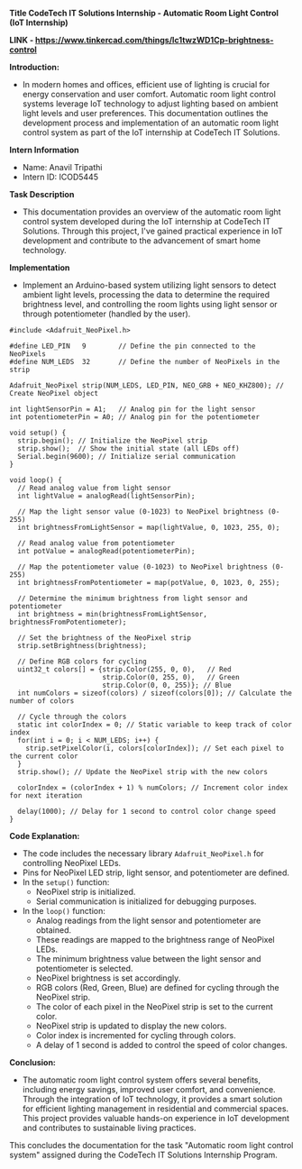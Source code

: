 **Title CodeTech IT Solutions Internship - Automatic Room Light Control (IoT Internship)**

**LINK - https://www.tinkercad.com/things/lc1twzWD1Cp-brightness-control**

**Introduction:**
 -  In modern homes and offices, efficient use of lighting is crucial for energy conservation and user comfort. Automatic room light control systems leverage IoT technology to adjust lighting based on ambient light levels and user preferences. This documentation outlines the development process and implementation of an automatic room light control system as part of the IoT internship at CodeTech IT Solutions.

**Intern Information**
- Name: Anavil Tripathi
- Intern ID: ICOD5445

**Task Description**
 - This documentation provides an overview of the automatic room light control system developed during the IoT internship at CodeTech IT Solutions. Through this project, I've gained practical experience in IoT development and contribute to the advancement of smart home technology.

**Implementation**
 - Implement an Arduino-based system utilizing light sensors to detect ambient light levels, processing the data to determine the required brightness level, and controlling the room lights using light sensor or through potentiometer (handled by the user).
  
```--Code
#include <Adafruit_NeoPixel.h>

#define LED_PIN   9        // Define the pin connected to the NeoPixels
#define NUM_LEDS  32       // Define the number of NeoPixels in the strip

Adafruit_NeoPixel strip(NUM_LEDS, LED_PIN, NEO_GRB + NEO_KHZ800); // Create NeoPixel object

int lightSensorPin = A1;   // Analog pin for the light sensor
int potentiometerPin = A0; // Analog pin for the potentiometer

void setup() {
  strip.begin(); // Initialize the NeoPixel strip
  strip.show();  // Show the initial state (all LEDs off)
  Serial.begin(9600); // Initialize serial communication
}

void loop() {
  // Read analog value from light sensor
  int lightValue = analogRead(lightSensorPin);
  
  // Map the light sensor value (0-1023) to NeoPixel brightness (0-255)
  int brightnessFromLightSensor = map(lightValue, 0, 1023, 255, 0);
  
  // Read analog value from potentiometer
  int potValue = analogRead(potentiometerPin);
  
  // Map the potentiometer value (0-1023) to NeoPixel brightness (0-255)
  int brightnessFromPotentiometer = map(potValue, 0, 1023, 0, 255);
  
  // Determine the minimum brightness from light sensor and potentiometer
  int brightness = min(brightnessFromLightSensor, brightnessFromPotentiometer);
  
  // Set the brightness of the NeoPixel strip
  strip.setBrightness(brightness);
  
  // Define RGB colors for cycling
  uint32_t colors[] = {strip.Color(255, 0, 0),   // Red
                       strip.Color(0, 255, 0),   // Green
                       strip.Color(0, 0, 255)}; // Blue
  int numColors = sizeof(colors) / sizeof(colors[0]); // Calculate the number of colors
  
  // Cycle through the colors
  static int colorIndex = 0; // Static variable to keep track of color index
  for(int i = 0; i < NUM_LEDS; i++) {
    strip.setPixelColor(i, colors[colorIndex]); // Set each pixel to the current color
  }
  strip.show(); // Update the NeoPixel strip with the new colors
  
  colorIndex = (colorIndex + 1) % numColors; // Increment color index for next iteration
  
  delay(1000); // Delay for 1 second to control color change speed
}
```

**Code Explanation:**
- The code includes the necessary library `Adafruit_NeoPixel.h` for controlling NeoPixel LEDs.
- Pins for NeoPixel LED strip, light sensor, and potentiometer are defined.
- In the `setup()` function:
  - NeoPixel strip is initialized.
  - Serial communication is initialized for debugging purposes.
- In the `loop()` function:
  - Analog readings from the light sensor and potentiometer are obtained.
  - These readings are mapped to the brightness range of NeoPixel LEDs.
  - The minimum brightness value between the light sensor and potentiometer is selected.
  - NeoPixel brightness is set accordingly.
  - RGB colors (Red, Green, Blue) are defined for cycling through the NeoPixel strip.
  - The color of each pixel in the NeoPixel strip is set to the current color.
  - NeoPixel strip is updated to display the new colors.
  - Color index is incremented for cycling through colors.
  - A delay of 1 second is added to control the speed of color changes.
  
**Conclusion:**
- The automatic room light control system offers several benefits, including energy savings, improved user comfort, and convenience. Through the integration of IoT technology, it provides a smart solution for efficient lighting management in residential and commercial spaces. This project provides valuable hands-on experience in IoT development and contributes to sustainable living practices.

This concludes the documentation for the task "Automatic room light control system" assigned during the CodeTech IT Solutions Internship Program.
